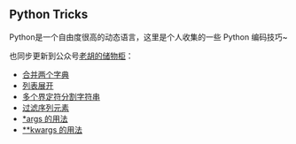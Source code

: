 ## Python Tricks

Python是一个自由度很高的动态语言，这里是个人收集的一些 Python 编码技巧~

也同步更新到公众号[老胡的储物柜](https://ws1.sinaimg.cn/large/007i3XCUgy1fyamp8ip6cj309k09kdfs.jpg)：

- [合并两个字典](python_tricks01.py)
- [列表展开](python_tricks02.py)
- [多个界定符分割字符串](python_tricks03.py)
- [过滤序列元素](python_tricks04.py)
- [*args 的⽤法](python_tricks05.py)
- [**kwargs 的⽤法](python_tricks06.py)